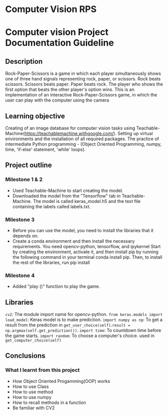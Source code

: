 # Computer Vision RPS
# Computer vision Project Documentation Guideline

## Description 
Rock-Paper-Scissors is a game in which each player simultaneously shows one of three hand signals representing rock, paper, or scissors. Rock beats scissors. Scissors beats paper. Paper beats rock. The player who shows the first option that beats the other player's option wins. This is an implementation of an interactive Rock-Paper-Scissors game, in which the user can play with the computer using the camera


## Learning objective
Creating of an image database for computer vision tasks using Teachable-Machine(https://teachablemachine.withgoogle.com/).
Setting up virtual environments and the installation of all required packages.
The practice of intermediate Python programming - (Object Oriented Programming, numpy, time, 'if-else' statement, 'while' loops).

## Project outline
### Milestone 1 & 2
- Used Teachable-Machine  to start creating the model.
- Downloaded the model from the "Tensorflow" tab in Teachable-Machine. The model is called keras_model.h5 and the text file containing the labels called labels.txt.

### Milestone 3 
- Before you can use the model, you need to install the libraries that it depends on.
- Create a conda environment and then install the necessary requirements. You need opencv-python, tensorflow, and ipykernel
Start by creating the environment, activate it, and then install pip by running the following command in your terminal conda install pip. Then, to install the rest of the libraries, run pip install 

### Milestone 4
- Added "play ()" function to play the game. 


## Libraries
`cv2`: The module import name for opencv-python. 
`from keras.models import load_model`: Keras model is to make prediction.
`import numpy as np`: To get a result from the prediction in `get_user_choice(self)`.`result = np.argmax(self.get_prediction())`.
`import time`: To countdown time before the game starts.
`import random`: To choose a computer's choice. used in `get_computer_choice(self)`


## Conclusions

### What I learnt from this project
- How Object Oriented Progamming(OOP) works
- How to use Class
- How to use method
- How to use numpy 
- How to recall methods in a function
- Be familiar with CV2 

